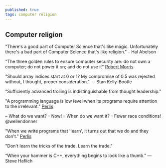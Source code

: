 ```yaml
---
published: true
tags: computer religion
---
```

## Computer religion

"There's a good part of Computer Science that's like magic. Unfortunately there's a bad part of Computer Science that's like religion." - Hal Abelson

"The three golden rules to ensure computer security are: do not own a computer; do not power it on; and do not use it" [Robert Morris](https://en.wikipedia.org/wiki/Robert_Morris_(cryptographer))

"Should array indices start at 0 or 1? My compromise of 0.5 was rejected without, I thought, proper consideration." — Stan Kelly-Bootle

“Sufficiently advanced trolling is indistinguishable from thought leadership.”

"A programming language is low level when its programs require attention to the irrelevant." [Perlis](http://www.cs.yale.edu/homes/perlis-alan/quotes.html)

– What do we want?
– Now!
– When do we want it?
– Fewer race conditions!
@wellendonner

"When we write programs that 'learn', it turns out that we do and they don't." [Perlis](http://www.cs.yale.edu/homes/perlis-alan/quotes.html)

"Don't learn the tricks of the trade. Learn the trade."

“When your hammer is C++, everything begins to look like a thumb.” — Steve Haflich


